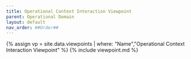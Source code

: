 ```yaml
---
title: Operational Context Interaction Viewpoint
parent: Operational Domain
layout: default
nav_order: ##Order##
---
```

{% assign vp = site.data.viewpoints | where: "Name","Operational Context Interaction Viewpoint" %}
{% include viewpoint.md %}